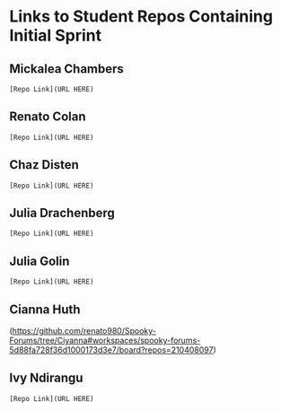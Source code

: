 # Links to Student Repos Containing Initial Sprint

## Mickalea Chambers
`[Repo Link](URL HERE)`

## Renato Colan
`[Repo Link](URL HERE)`

## Chaz Disten
`[Repo Link](URL HERE)`

## Julia Drachenberg
`[Repo Link](URL HERE)`

## Julia Golin
`[Repo Link](URL HERE)`

## Cianna Huth
(https://github.com/renato980/Spooky-Forums/tree/Ciyanna#workspaces/spooky-forums-5d88fa728f36d1000173d3e7/board?repos=210408097)

## Ivy Ndirangu
`[Repo Link](URL HERE)`
